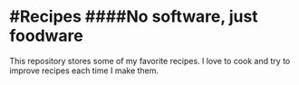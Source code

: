 #Recipes
####No software, just foodware
======
This repository stores some of my favorite recipes. I love to cook and try to improve recipes each time I make them. 

